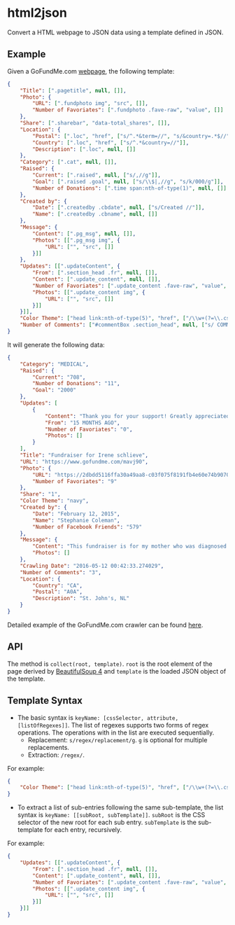 html2json
====

Convert a HTML webpage to JSON data using a template defined in JSON.

Example
----

Given a GoFundMe.com [webpage](https://www.gofundme.com/mavj90), the following template:

```json
{
    "Title": [".pagetitle", null, []],
    "Photo": {
        "URL": [".fundphoto img", "src", []],
        "Number of Favoriates": [".fundphoto .fave-raw", "value", []]
    },
    "Share": [".sharebar", "data-total_shares", []],
    "Location": {
        "Postal": [".loc", "href", ["s/^.*&term=//", "s/&country=.*$//"]],
        "Country": [".loc", "href", ["s/^.*&country=//"]],
        "Description": [".loc", null, []]
    },
    "Category": [".cat", null, []],
    "Raised": {
        "Current": [".raised", null, ["s/,//g"]],
        "Goal": [".raised .goal", null, ["s/\\$|,//g", "s/k/000/g"]],
        "Number of Donations": [".time span:nth-of-type(1)", null, []]
    },
    "Created by": {
        "Date": [".createdby .cbdate", null, ["s/Created //"]],
        "Name": [".createdby .cbname", null, []]
    },
    "Message": {
        "Content": [".pg_msg", null, []],
        "Photos": [[".pg_msg img", {
            "URL": ["", "src", []]
        }]]
    },
    "Updates": [[".updateContent", {
        "From": [".section_head .fr", null, []],
        "Content": [".update_content", null, []],
        "Number of Favoriates": [".update_content .fave-raw", "value", []],
        "Photos": [[".update_content img", {
            "URL": ["", "src", []]
        }]]
    }]],
    "Color Theme": ["head link:nth-of-type(5)", "href", ["/\\w+(?=\\.css)/"]],
    "Number of Comments": ["#commentBox .section_head", null, ["s/ COMMENTS?(?: YET)?//", "s/NO/0/"]]
}
```

It will generate the following data:

```json
{
    "Category": "MEDICAL",
    "Raised": {
        "Current": "708",
        "Number of Donations": "11",
        "Goal": "2000"
    },
    "Updates": [
        {
            "Content": "Thank you for your support! Greatly appreciated!",
            "From": "15 MONTHS AGO",
            "Number of Favoriates": "0",
            "Photos": []
        }
    ],
    "Title": "Fundraiser for Irene schlieve",
    "URL": "https://www.gofundme.com/mavj90",
    "Photo": {
        "URL": "https://2dbdd5116ffa30a49aa8-c03f075f8191fb4e60e74b907071aee8.ssl.cf1.rackcdn.com/3337929_1423849959.0758.jpg",
        "Number of Favoriates": "9"
    },
    "Share": "1",
    "Color Theme": "navy",
    "Created by": {
        "Date": "February 12, 2015",
        "Name": "Stephanie Coleman",
        "Number of Facebook Friends": "579"
    },
    "Message": {
        "Content": "This fundraiser is for my mother who was diagnosed with cancer a week before Christmas, starting feb. 18 mom will start radiation and chemo followed by surgery then more chemo, all funds raised will go directly towards the costs associated with helping make Mom better.",
        "Photos": []
    },
    "Crawling Date": "2016-05-12 00:42:33.274029",
    "Number of Comments": "3",
    "Location": {
        "Country": "CA",
        "Postal": "A0A",
        "Description": "St. John's, NL"
    }
}
```

Detailed example of the GoFundMe.com crawler can be found [here](https://github.com/chuanconggao/GoFundMe-Crawler).

API
----

The method is `collect(root, template)`. `root` is the root element of the page derived by [BeautifulSoup 4](https://www.crummy.com/software/BeautifulSoup/) and `template` is the loaded JSON object of the template.

Template Syntax
----

- The basic syntax is `keyName: [cssSelector, attribute, [listOfRegexes]]`. The list of regexes supports two forms of regex operations. The operations with in the list are executed sequentially.
    - Replacement: `s/regex/replacement/g`. `g` is optional for multiple replacements.
    - Extraction: `/regex/`.

For example:

```json
{
    "Color Theme": ["head link:nth-of-type(5)", "href", ["/\\w+(?=\\.css)/"]],
}
```

- To extract a list of sub-entries following the same sub-template, the list syntax is `keyName: [[subRoot, subTemplate]]`. `subRoot` is the CSS selector of the new root for each sub entry. `subTemplate` is the sub-template for each entry, recursively.

For example:

```json
{
    "Updates": [[".updateContent", {
        "From": [".section_head .fr", null, []],
        "Content": [".update_content", null, []],
        "Number of Favoriates": [".update_content .fave-raw", "value", []],
        "Photos": [[".update_content img", {
            "URL": ["", "src", []]
        }]]
    }]]
}
```
